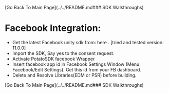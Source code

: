 [Go Back To Main Page](../../README.md### SDK Walkthroughs)
# Facebook Integration:
* Get the latest Facebook unity sdk from: here . [tried and tested version: 11.0.0] 
* Import the SDK, Say yes to the consent request.
* Activate PotatoSDK facebook Wrapper
* Insert facebook app id in Facebook Settings Window (Menu:  Facebook/Edit Settings). Get this id  from your FB dashboard.
* Delete and Resolve Libraries(EDM or PSR) before building.

[Go Back To Main Page](../../README.md### SDK Walkthroughs)
